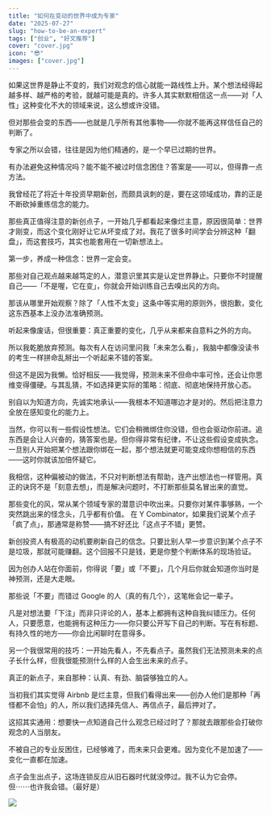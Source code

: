 ```yaml
---
title: "如何在变动的世界中成为专家"
date: "2025-07-27"
slug: "how-to-be-an-expert"
tags: ["创业", "好文推荐"]
cover: "cover.jpg"
icon: "😎"
images: ["cover.jpg"]
---
```

如果这世界是静止不变的，我们对观念的信心就能一路线性上升。某个想法经得起越多样、越严格的考验，就越可能是真的。许多人其实默默相信这一点——对「人性」这种变化不大的领域来说，这么想或许没错。



但对那些会变的东西——也就是几乎所有其他事物——你就不能再这样信任自己的判断了。



专家之所以会错，往往是因为他们精通的，是一个早已过期的世界。



有办法避免这种情况吗？能不能不被过时信念困住？答案是——可以，但得靠一点方法。



我曾经花了将近十年投资早期新创，而颇具讽刺的是，要在这领域成功，靠的正是不断砍掉重练信念的能力。



那些真正值得注意的新创点子，一开始几乎都看起来像烂主意，原因很简单：世界才刚变，而这个变化刚好让它从坏变成了对。我花了很多时间学会分辨这种「翻盘」，而这套技巧，其实也能套用在一切新想法上。



第一步，养成一种信念：世界一定会变。



那些对自己观点越来越笃定的人，潜意识里其实是认定世界静止。只要你不时提醒自己——「不是喔，它在变」，你就会开始训练自己去嗅出风的方向。



那该从哪里开始观察？除了「人性不太变」这条中等实用的原则外，很抱歉，变化这东西基本上没办法准确预测。



听起来像废话，但很重要：真正重要的变化，几乎从来都来自意料之外的方向。



所以我乾脆放弃预测。每次有人在访问里问我「未来怎么看」，我脑中都像没读书的考生一样拼命乱掰出一个听起来不错的答案。



但这不是因为我懒。恰好相反——我觉得，预测未来不但命中率可怜，还会让你思维变得僵硬。与其乱猜，不如选择更实际的策略：彻底、彻底地保持开放心态。



别自以为知道方向，先诚实地承认——我根本不知道哪边才是对的。然后把注意力全放在感知变化的能力上。



当然，你可以有一些假设性想法。它们会稍微绑住你没错，但也会驱动你前进。追东西是会让人兴奋的，猜答案也是。但你得非常有纪律，不让这些假设变成执念。
一旦别人开始把某个想法跟你绑在一起，那个想法就更可能变成你想相信的东西——这时你就该加倍怀疑它。



我相信，这种偏被动的做法，不只对判断想法有帮助，连产出想法也一样管用。真正的诀窍不是「刻意去想」，而是解决问题时，不打断那些莫名冒出来的直觉。



那些变化的风，常从某个领域专家的潜意识中吹出来。只要你对某件事够熟，一个突然跳出来的怪念头，几乎都有价值。
在 Y Combinator，如果我们说某个点子「疯了点」，那通常是称赞——搞不好还比「这点子不错」更赞。



新创投资人有极高的动机要刷新自己的信念。只要比别人早一步意识到某个点子不是垃圾，那就可能赚翻。这个回报不只是钱，更是你整个判断体系的现场验证。



因为创办人站在你面前，你得说「要」或「不要」，几个月后你就会知道你当时是神预测，还是大走眼。



那些说「不要」而错过 Google 的人（真的有几个），这笔帐会记一辈子。



凡是对想法要「下注」而非只评论的人，基本上都拥有这种自我纠错压力。任何人，只要愿意，也能拥有这种压力——你只要公开写下自己的判断。写在有标题、有持久性的地方——你会比闲聊时在意得多。



另一个我很常用的技巧：一开始先看人，不先看点子。虽然我们无法预测未来的点子长什么样，但我很能预测什么样的人会生出未来的点子。



真正的新点子，来自那种：认真、有劲、脑袋够独立的人。



当初我们其实觉得 Airbnb 是烂主意，但我们看得出来——创办人他们是那种「再怪都不会怕」的人，所以我们选择先信人、再信点子，最后押对了。



这招其实通用：想要快一点知道自己什么观念已经过时了？那就去跟那些会打破你观念的人当朋友。



不被自己的专业反困住，已经够难了，而未来只会更难。因为变化不是加速了——变化一直都在加速。



点子会生出点子，这场连锁反应从旧石器时代就没停过。我不认为它会停。
但⋯⋯也许我会错。（最好是）




![](https://prod-files-secure.s3.us-west-2.amazonaws.com/112d0858-5090-4d34-a606-b75eb8d65fd2/46476355-9cf3-4e99-9b7a-3531bc426380/1000202064.png?X-Amz-Algorithm=AWS4-HMAC-SHA256&X-Amz-Content-Sha256=UNSIGNED-PAYLOAD&X-Amz-Credential=ASIAZI2LB4663DUK4MW4%2F20250814%2Fus-west-2%2Fs3%2Faws4_request&X-Amz-Date=20250814T203642Z&X-Amz-Expires=3600&X-Amz-Security-Token=IQoJb3JpZ2luX2VjEAQaCXVzLXdlc3QtMiJGMEQCIHEaX3Nr1wgd2a3YbQYbBy%2BeY7b1VvzjOrikWQakDaZrAiAOYpc4IcYtgaKOj8M93HIZIYLFqenb%2Bf87eRZ98Wf9ISr%2FAwhNEAAaDDYzNzQyMzE4MzgwNSIMSDDMs0s3NmV%2BBx8XKtwDzCxGQineAK9L4mBcSfo%2FZTNCvulsXB%2BKBY2uHYew2ffBAV10X9oebWbNjo3HymIRoMn%2FUOX8oS23boCUL0BSVJoFqnmcGepdLF1Hv1xYrzOetnxS1oxq8DNSopvjow77v%2Fg0VmmxPgQGrbyD3ak1%2Fy36g2ln%2BpVNS6HHAPw%2Fj%2BJ6MO63S8o7Ug%2Br98a9HE5J2J2ihau0mN%2BddYaMFNxDnO3qGjA5gfEYzoFknmaadMG%2BtkzzRUAsuZHXLtzxj2HyNfZ%2BibXun7vKRiOEtCUI9n2Z9EJ%2BO9HoPST9fs5o6fQUXwmNV9zk%2BqJLL8CVTnYs%2FsfjvgotqCwTJZ%2BL9hobgeRXkLlY3momF5mCK5krUTzkf39GLHfQfUDNABpePiYUvrY3JRfEo4UUrkoAN4fszhoETRkLdV147ts174OLOH3YhcA9eR70HQG%2BCSBsbNbbgWH%2BzON8eN83by3f7%2BHbzsTDg2sfcYjYsd3%2BvY5LboTfunOLS28w8Op%2BG%2Beqk%2BPAixqhywi416wqdNEMd%2Fqj1CDXZv2HCvbAoqIXT1Yhf8PRQOq2GSkyEJwYWUymVdV1fty4QhgHkh37lZTTWy6tlRKwC52zahd1nzTtlQR1BIwi2mr1LNoYAofo%2FEowtPP4xAY6pgGPhjREdUaKSN1nl%2BdbEYXLH3sCGw4%2BIiro4Sv0o003BCfqxaybiMMfY4FNo4uScqwFtbZAznURr21xXsgSqSdwSuj2q%2F%2Fc01nhlzlsaEUXPes9l%2FCj1OpcKpkOnObn06LGrbxnq7wD8%2BOAjPM1yLhpzIWimMP49xdAPqQOuYnpkjQdnGHA8t7IYYa5MnGwpFzrSXIAseiFU8MlyjjekFSGJRmuQVf3&X-Amz-Signature=ef59bf342cfe26b8d3cb44b226587f710e7129cd587d5f63878a80b5b2ca03fb&X-Amz-SignedHeaders=host&x-amz-checksum-mode=ENABLED&x-id=GetObject)

